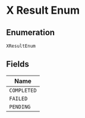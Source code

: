 
# X Result Enum

## Enumeration

`XResultEnum`

## Fields

| Name |
|  --- |
| `COMPLETED` |
| `FAILED` |
| `PENDING` |

